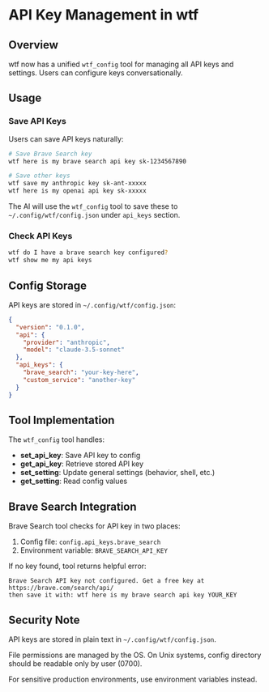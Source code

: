 # API Key Management in wtf

## Overview

wtf now has a unified `wtf_config` tool for managing all API keys and settings. Users can configure keys conversationally.

## Usage

### Save API Keys

Users can save API keys naturally:

```bash
# Save Brave Search key
wtf here is my brave search api key sk-1234567890

# Save other keys
wtf save my anthropic key sk-ant-xxxxx
wtf here is my openai api key sk-xxxxx
```

The AI will use the `wtf_config` tool to save these to `~/.config/wtf/config.json` under `api_keys` section.

### Check API Keys

```bash
wtf do I have a brave search key configured?
wtf show me my api keys
```

## Config Storage

API keys are stored in `~/.config/wtf/config.json`:

```json
{
  "version": "0.1.0",
  "api": {
    "provider": "anthropic",
    "model": "claude-3.5-sonnet"
  },
  "api_keys": {
    "brave_search": "your-key-here",
    "custom_service": "another-key"
  }
}
```

## Tool Implementation

The `wtf_config` tool handles:

- **set_api_key**: Save API key to config
- **get_api_key**: Retrieve stored API key
- **set_setting**: Update general settings (behavior, shell, etc.)
- **get_setting**: Read config values

## Brave Search Integration

Brave Search tool checks for API key in two places:
1. Config file: `config.api_keys.brave_search`
2. Environment variable: `BRAVE_SEARCH_API_KEY`

If no key found, tool returns helpful error:
```
Brave Search API key not configured. Get a free key at https://brave.com/search/api/
then save it with: wtf here is my brave search api key YOUR_KEY
```

## Security Note

API keys are stored in plain text in `~/.config/wtf/config.json`.

File permissions are managed by the OS. On Unix systems, config directory should be readable only by user (0700).

For sensitive production environments, use environment variables instead.
